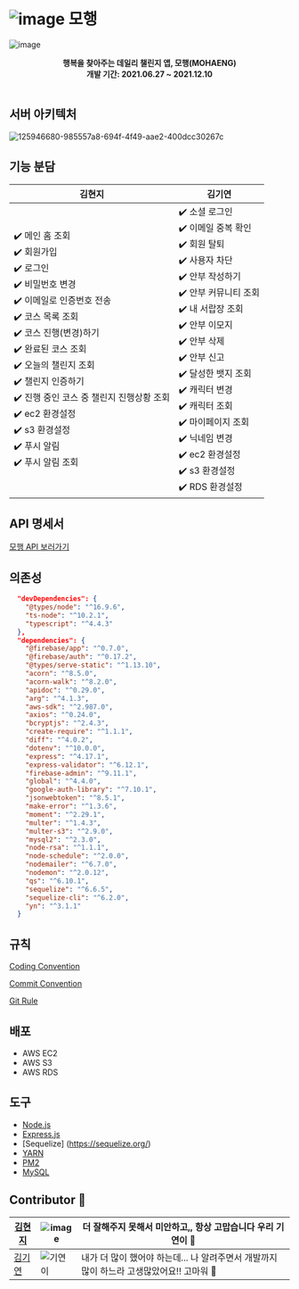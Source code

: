 # ![image](https://user-images.githubusercontent.com/71828832/146636698-76d9c6ee-99db-485b-a3c0-fb273ea7599c.png) 모행

![image](https://user-images.githubusercontent.com/71828832/146636702-bc0f615f-1b7c-4369-96ea-b7e806b05285.png)

<center style="bold">
	<b>행복을 찾아주는 데일리 챌린지 앱, 모행(MOHAENG)</b><br/>
  <b>개발 기간: 2021.06.27 ~ 2021.12.10</b>
</center>


</div>
</details>
<br/>

## 서버 아키텍처
![125946680-985557a8-694f-4f49-aae2-400dcc30267c](https://user-images.githubusercontent.com/71828832/146637359-d124903c-2974-4549-91c1-c781ac8f7121.png)


## 기능 분담

| 김현지                                                       | 김기연                                                       |
| ------------------------------------------------------------ | ------------------------------------------------------------ |
| ✔️ 메인 홈 조회<br />✔️ 회원가입<br />✔️ 로그인<br />✔️ 비밀번호 변경<br />✔️ 이메일로 인증번호 전송<br />✔️ 코스 목록 조회<br />✔️ 코스 진행(변경)하기<br />✔️ 완료된 코스 조회<br />✔️ 오늘의 챌린지 조회<br />✔️ 챌린지 인증하기<br />✔️ 진행 중인 코스 중 챌린지 진행상황 조회<br />✔️ ec2 환경설정<br />✔️ s3 환경설정<br />✔️ 푸시 알림<br />✔️ 푸시 알림 조회 | ✔️ 소셜 로그인<br />✔️ 이메일 중복 확인<br />✔️ 회원 탈퇴<br />✔️ 사용자 차단<br />✔️ 안부 작성하기<br />✔️ 안부 커뮤니티 조회<br />✔️ 내 서랍장 조회<br />✔️ 안부 이모지<br />✔️ 안부 삭제<br />✔️ 안부 신고<br />✔️ 달성한 뱃지 조회<br />✔️ 캐릭터 변경<br />✔️ 캐릭터 조회<br />✔️ 마이페이지 조회<br />✔️ 닉네임 변경<br />✔️ ec2 환경설정<br />✔️ s3 환경설정<br />✔️ RDS 환경설정<br /> |



## API 명세서

[모행 API 보러가기](http://54.180.103.98:5000/apidoc/)



## 의존성

```json
  "devDependencies": {
    "@types/node": "^16.9.6",
    "ts-node": "^10.2.1",
    "typescript": "^4.4.3"
  },
  "dependencies": {
    "@firebase/app": "^0.7.0",
    "@firebase/auth": "^0.17.2",
    "@types/serve-static": "^1.13.10",
    "acorn": "^8.5.0",
    "acorn-walk": "^8.2.0",
    "apidoc": "^0.29.0",
    "arg": "^4.1.3",
    "aws-sdk": "^2.987.0",
    "axios": "^0.24.0",
    "bcryptjs": "^2.4.3",
    "create-require": "^1.1.1",
    "diff": "^4.0.2",
    "dotenv": "^10.0.0",
    "express": "^4.17.1",
    "express-validator": "^6.12.1",
    "firebase-admin": "^9.11.1",
    "global": "^4.4.0",
    "google-auth-library": "^7.10.1",
    "jsonwebtoken": "^8.5.1",
    "make-error": "^1.3.6",
    "moment": "^2.29.1",
    "multer": "^1.4.3",
    "multer-s3": "^2.9.0",
    "mysql2": "^2.3.0",
    "node-rsa": "^1.1.1",
    "node-schedule": "^2.0.0",
    "nodemailer": "^6.7.0",
    "nodemon": "^2.0.12",
    "qs": "^6.10.1",
    "sequelize": "^6.6.5",
    "sequelize-cli": "^6.2.0",
    "yn": "^3.1.1"
  }
```



## 규칙

[Coding Convention](https://github.com/team-journey/journey-server/blob/develop/rules/Coding%20Convention.md)

[Commit Convention](https://github.com/team-journey/journey-server/blob/develop/rules/Commit%20Convention.md)

[Git Rule](https://github.com/team-journey/journey-server/blob/develop/rules/Git%20Rule.md)



## 배포

- AWS EC2
- AWS S3
- AWS RDS



## 도구

- [Node.js](https://github.com/nodejs/node)
- [Express.js](http://expressjs.com/)
- [Sequelize] (https://sequelize.org/)
- [YARN](https://yarnpkg.com/)
- [PM2](https://pm2.keymetrics.io/)
- [MySQL](https://www.mysql.com/)



## Contributor 🖤

| [김현지](https://github.com/khyunjiee) | ![image](https://user-images.githubusercontent.com/49138331/125947026-3a7e15de-00b9-4ff0-b3f9-fe55ac013b0e.png) | 더 잘해주지 못해서 미안하고,, 항상 고맙습니다 우리 기연이 🖤  |
| -------------------------------------- | ------------------------------------------------------------ | ------------------------------------------------------------ |
| [김기연](https://github.com/gamza55)   | ![기연이](https://user-images.githubusercontent.com/49138331/125946899-0d267268-c561-420b-996b-4578354a6b58.png) | 내가 더 많이 했어야 하는데... 나 알려주면서 개발까지 많이 하느라 고생많았어요!! 고마워 🖤 |
